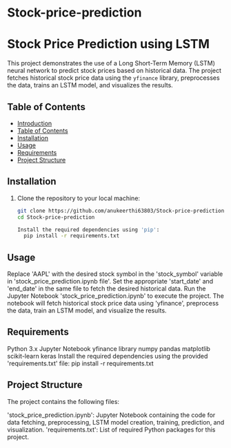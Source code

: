 # Stock-price-prediction

# Stock Price Prediction using LSTM

This project demonstrates the use of a Long Short-Term Memory (LSTM) neural network to predict stock prices based on historical data. 
The project fetches historical stock price data using the `yfinance` library, preprocesses the data, trains an LSTM model, and visualizes the results.

## Table of Contents
- [Introduction](#stock-price-prediction-using-lstm)
- [Table of Contents](#table-of-contents)
- [Installation](#installation)
- [Usage](#usage)
- [Requirements](#requirements)
- [Project Structure](#project-structure)

## Installation

1. Clone the repository to your local machine:

   ```bash
   git clone https://github.com/anukeerthi63803/Stock-price-prediction.git
   cd Stock-price-prediction
   
   Install the required dependencies using 'pip':
     pip install -r requirements.txt

## Usage

Replace 'AAPL' with the desired stock symbol in the 'stock_symbol' variable in 'stock_price_prediction.ipynb file'.
Set the appropriate 'start_date' and 'end_date' in the same file to fetch the desired historical data.
Run the Jupyter Notebook 'stock_price_prediction.ipynb' to execute the project.
The notebook will fetch historical stock price data using 'yfinance', preprocess the data, train an LSTM model, and visualize the results.

## Requirements
Python 3.x
Jupyter Notebook
yfinance library
numpy
pandas
matplotlib
scikit-learn
keras
Install the required dependencies using the provided 'requirements.txt' file:
  pip install -r requirements.txt


## Project Structure
The project contains the following files:

'stock_price_prediction.ipynb': Jupyter Notebook containing the code for data fetching, preprocessing, LSTM model creation, training, prediction, and visualization.
'requirements.txt': List of required Python packages for this project.
